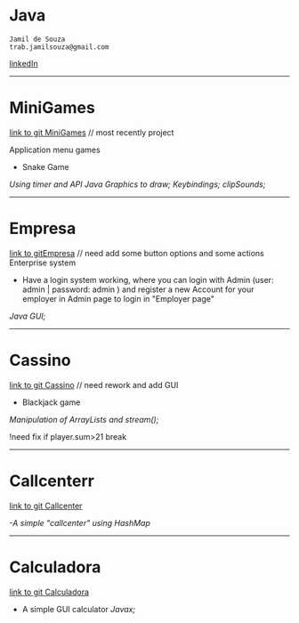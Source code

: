 # Java

	Jamil de Souza 
    trab.jamilsouza@gmail.com

  [linkedIn](https://www.linkedin.com/in/jamil-souza-b75ba9110/)

_______________________________________________________________________

# MiniGames

[link to git MiniGames](MiniGames/src) // most recently project

Application menu games
- Snake Game

_Using timer and API Java Graphics to draw;
Keybindings; clipSounds;_

_______________________________________________________________________
# Empresa

[link to gitEmpresa](/Empresa/src) // need add some button options and some actions
Enterprise system

- Have a login system working, where you can login with Admin (user: admin | password: admin ) and register a new Account for your employer in Admin page to login in "Employer page"


_Java GUI;_

_______________________________________________________________________
# Cassino

[link to git Cassino](/Cassino/src) // need  rework and add GUI
- Blackjack game

_Manipulation of ArrayLists and stream();_

  !need fix if player.sum>21 break
  
  _______________________________________________________________________
# Callcenterr

[link to git Callcenter](/Callcenterr/src) 

_-A simple "callcenter" using HashMap_

_______________________________________________________________________

# Calculadora

[link to git Calculadora ](/Calculadora/src)
- A simple GUI calculator
_Javax;_
